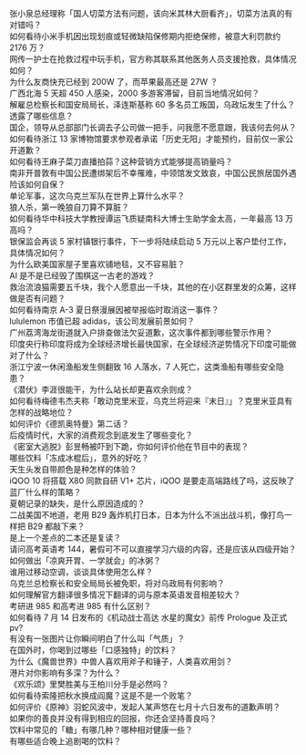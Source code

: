 张小泉总经理称「国人切菜方法有问题，该向米其林大厨看齐」，切菜方法真的有对错吗？  
如何看待小米手机因出现划痕或轻微缺陷保修期内拒绝保修，被意大利罚款约 2176 万？  
网传一护士在抢救过程中玩手机，官方称其联系其他医务人员支援抢救，具体情况如何？  
为什么友商快充已经到 200W 了，而苹果最高还是 27W ？  
广西北海 5 天超 450 人感染，2000 多游客滞留，目前当地情况如何？  
解雇总检察长和国安局局长，泽连斯基称 60 多名员工叛国，乌政坛发生了什么？透露了哪些信息？  
国企，领导从总部部门长调去子公司做一把手，问我愿不愿意跟，我该何去何从？  
如何看待浙江 13 家博物馆要求参观者承诺「历史无阳」才能预约，目前仅一家公开道歉？  
如何看待王麻子菜刀直播拍蒜？这种营销方式能够提高销量吗？  
南非开普敦有中国公民遭绑架后不幸罹难，中领馆发文致哀，中国公民旅居国外遇险该如何自保？  
单论军事，这次乌克兰军队在世界上算什么水平？  
狼人杀，第一晚狼自刀算不算脏？  
如何看待华中科技大学教授谭运飞质疑南科大博士生助学金太高，一年最高 13 万高吗？  
银保监会再谈 5 家村镇银行事件，下一步将陆续启动 5 万元以上客户垫付工作，具体情况如何？  
为什么欧美国家屋子里喜欢铺地毯，又不容易脏？  
AI 是不是已经毁了围棋这一古老的游戏？  
救治流浪猫需要五千块，我个人愿意出一千块，其他的在小区群里发的众筹，这样做是否有问题？  
如何看待南京 A-3 夏日祭漫展因被举报临时取消这一事件？  
lululemon 市值已超 adidas，该公司发展前景如何？  
广州荔湾海龙街道就入户排查做法欠妥道歉，这次事件都到哪些警示作用？  
印度央行称印度将成为全球经济增长最快国家，在全球经济逆势情况下印度可能做对了什么？  
浙江宁波一休闲渔船发生侧翻致 16 人落水，7 人死亡，这类渔船有哪些安全隐患？  
《潜伏》李涯很能干，为什么站长却更喜欢余则成？  
如何看待梅德韦杰夫称「敢动克里米亚，乌克兰将迎来『末日』」？克里米亚具有怎样的战略地位？  
如何评价《德凯奥特曼》第二话？  
后疫情时代，大家的消费观念到底发生了哪些变化？  
《密室大逃脱》彭昱畅被吓到下跪，你如何评价他在节目中的表现？  
哪些饮料「冻成冰棍后」，意外的好吃？  
天生头发自带颜色是种怎样的体验？  
iQOO 10 将搭载 X80 同款自研 V1+ 芯片，iQOO 是要走高端路线了吗，这反映了蓝厂什么样的策略？  
夏朝记录的缺失，是什么原因造成的？  
二战美国不地道，老用 B29 轰炸机打日本，日本为什么不派出战斗机，像打鸟一样把 B29 都敲下来？  
是上一个差点的二本还是复读？  
请问高考英语考 144，暑假可不可以直接学习六级的内容，还是应该从四级开始？  
如何做出「凉爽开胃、一学就会」的冰粥？  
谁用过移动空调，谈谈具体使用怎么样？  
乌克兰总检察长和安全局局长被免职，将对乌政局有何影响？  
如何理解官方翻译很多情况下翻译的词与原本英语发音相差较大？  
考研进 985 和高考进 985 有什么区别？  
如何看待 7 月 14 日发布的《机动战士高达 水星的魔女》前传 Prologue 及正式 pv?  
有没有一张图片让你瞬间明白了什么叫「气质」？  
在国外时，你喝到过哪些「口感独特」的饮料？  
为什么《魔兽世界》中兽人喜欢用斧子和锤子，人类喜欢用剑？  
港片对你影响有多深？为什么？  
《欢乐颂》里樊胜美与王柏川分手是必然吗？  
如何看待索隆把秋水换成阎魔？这是不是一个败笔？  
如何评价《原神》羽蛇风波中，发起人某声悠在七月十六日发布的道歉声明？  
如果你的善良并没有得到相应的回报，你还会坚持善良吗？  
饮料中常见的「糖」有哪几种？哪种相对健康一些？  
有哪些适合晚上追剧喝的饮料？  
